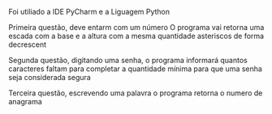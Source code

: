 Foi utiliado  a IDE  PyCharm e  a Liguagem Python

Primeira questão, deve entarm com um número 
O programa vai retorna  uma escada  com
a base e a altura com a mesma quantidade  asteriscos
de forma decrescent

Segunda questão,  digitando uma senha, o programa informará quantos caracteres faltam para completar a quantidade mínima para que uma senha seja considerada segura

Terceira questão, escrevendo uma palavra o programa retorna o numero de anagrama
